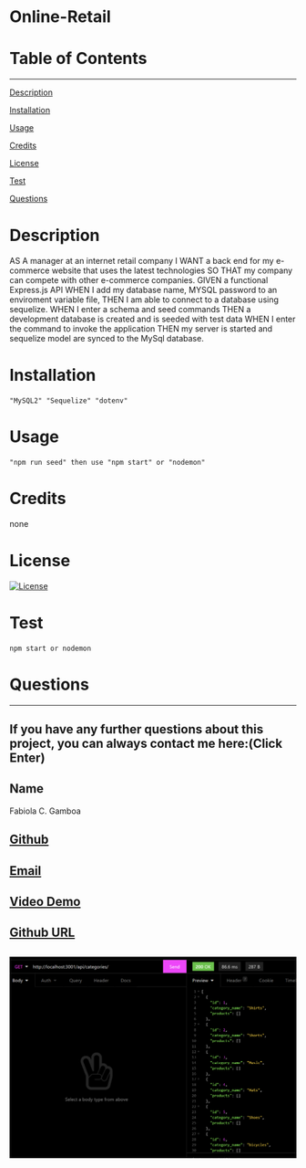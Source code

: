  
  # Online-Retail

  # Table of Contents
  _________________________________

[Description](#Description)

[Installation](#Installation)

[Usage](#Usage)

[Credits](#Credits)

[License](#License)

[Test](#Test)

[Questions](#Questions)
 

  # Description
   AS A manager at an internet retail company I WANT a back end for my e-commerce website that uses the latest technologies SO  THAT my company can compete with other e-commerce companies. GIVEN a functional Express.js API WHEN I add my database name, MYSQL password to an enviroment variable file, THEN I am able to connect to a database using sequelize. WHEN I enter a schema and seed commands THEN a development database is created and is seeded with test data WHEN I enter the command to invoke the application THEN my server is started and sequelize model are synced to the MySql database.

  # Installation
    "MySQL2" "Sequelize" "dotenv"

  # Usage
    "npm run seed" then use "npm start" or "nodemon"

  # Credits
  none

  # License
  [![License](https://img.shields.io/badge/License--blue.svg)](https://opensource.org/licenses/)
  
  # Test
    npm start or nodemon

  # Questions
  _________________________________

  ## If you have any further questions about this project, you can always contact me here:(Click Enter)

  ## Name
  Fabiola C. Gamboa

  ## [Github](https://github.com/Fabskickass)
  

  ## [Email](fabiscg79@gmail.com)

  ## [Video Demo](https://drive.google.com/file/d/1yycZKum0Byp9rmK1T61Cs3MyLPZmItM1/view)

  ## [Github URL](https://github.com/Fabskickass/online-retail)

  ## ![Image](images/insomnia-data-OR.png)

  
